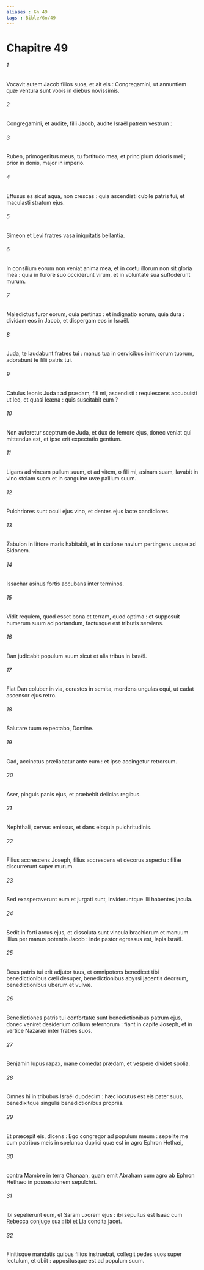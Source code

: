 ```yaml
---
aliases : Gn 49
tags : Bible/Gn/49
---
```


# Chapitre 49

###### 1
Vocavit autem Jacob filios suos, et ait eis : Congregamini, ut annuntiem quæ ventura sunt vobis in diebus novissimis.
###### 2
Congregamini, et audite, filii Jacob, audite Israël patrem vestrum :
###### 3
Ruben, primogenitus meus, tu fortitudo mea, et principium doloris mei ; prior in donis, major in imperio.
###### 4
Effusus es sicut aqua, non crescas : quia ascendisti cubile patris tui, et maculasti stratum ejus.
###### 5
Simeon et Levi fratres vasa iniquitatis bellantia.
###### 6
In consilium eorum non veniat anima mea, et in cœtu illorum non sit gloria mea : quia in furore suo occiderunt virum, et in voluntate sua suffoderunt murum.
###### 7
Maledictus furor eorum, quia pertinax : et indignatio eorum, quia dura : dividam eos in Jacob, et dispergam eos in Israël.
###### 8
Juda, te laudabunt fratres tui : manus tua in cervicibus inimicorum tuorum, adorabunt te filii patris tui.
###### 9
Catulus leonis Juda : ad prædam, fili mi, ascendisti : requiescens accubuisti ut leo, et quasi leæna : quis suscitabit eum ?
###### 10
Non auferetur sceptrum de Juda, et dux de femore ejus, donec veniat qui mittendus est, et ipse erit expectatio gentium.
###### 11
Ligans ad vineam pullum suum, et ad vitem, o fili mi, asinam suam, lavabit in vino stolam suam et in sanguine uvæ pallium suum.
###### 12
Pulchriores sunt oculi ejus vino, et dentes ejus lacte candidiores.
###### 13
Zabulon in littore maris habitabit, et in statione navium pertingens usque ad Sidonem.
###### 14
Issachar asinus fortis accubans inter terminos.
###### 15
Vidit requiem, quod esset bona et terram, quod optima : et supposuit humerum suum ad portandum, factusque est tributis serviens.
###### 16
Dan judicabit populum suum sicut et alia tribus in Israël.
###### 17
Fiat Dan coluber in via, cerastes in semita, mordens ungulas equi, ut cadat ascensor ejus retro.
###### 18
Salutare tuum expectabo, Domine.
###### 19
Gad, accinctus præliabatur ante eum : et ipse accingetur retrorsum.
###### 20
Aser, pinguis panis ejus, et præbebit delicias regibus.
###### 21
Nephthali, cervus emissus, et dans eloquia pulchritudinis.
###### 22
Filius accrescens Joseph, filius accrescens et decorus aspectu : filiæ discurrerunt super murum.
###### 23
Sed exasperaverunt eum et jurgati sunt, invideruntque illi habentes jacula.
###### 24
Sedit in forti arcus ejus, et dissoluta sunt vincula brachiorum et manuum illius per manus potentis Jacob : inde pastor egressus est, lapis Israël.
###### 25
Deus patris tui erit adjutor tuus, et omnipotens benedicet tibi benedictionibus cæli desuper, benedictionibus abyssi jacentis deorsum, benedictionibus uberum et vulvæ.
###### 26
Benedictiones patris tui confortatæ sunt benedictionibus patrum ejus, donec veniret desiderium collium æternorum : fiant in capite Joseph, et in vertice Nazaræi inter fratres suos.
###### 27
Benjamin lupus rapax, mane comedat prædam, et vespere dividet spolia.
###### 28
Omnes hi in tribubus Israël duodecim : hæc locutus est eis pater suus, benedixitque singulis benedictionibus propriis.
###### 29
Et præcepit eis, dicens : Ego congregor ad populum meum : sepelite me cum patribus meis in spelunca duplici quæ est in agro Ephron Hethæi,
###### 30
contra Mambre in terra Chanaan, quam emit Abraham cum agro ab Ephron Hethæo in possessionem sepulchri.
###### 31
Ibi sepelierunt eum, et Saram uxorem ejus : ibi sepultus est Isaac cum Rebecca conjuge sua : ibi et Lia condita jacet.
###### 32
Finitisque mandatis quibus filios instruebat, collegit pedes suos super lectulum, et obiit : appositusque est ad populum suum.
